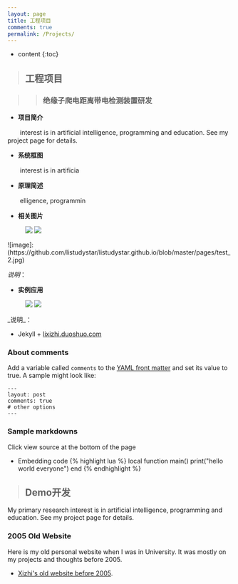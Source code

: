 ```yaml
---
layout: page
title: 工程项目
comments: true
permalink: /Projects/
---
```


* content
{:toc}

> ## 工程项目


>> ### 绝缘子爬电距离带电检测装置研发

* __项目简介__

　　interest is in artificial intelligence, programming and education. See my project page for details.
* __系统框图__

　　interest is in artificia
* __原理简述__

　　elligence, programmin
* __相关图片__
<figure class="half">
    <img src="https://github.com/listudystar/listudystar.github.io/blob/master/pages/test_2.jpg">
    <img src="https://github.com/listudystar/listudystar.github.io/blob/master/pages/test_2.jpg">
</figure>
![image]:(https://github.com/listudystar/listudystar.github.io/blob/master/pages/test_2.jpg)

_说明_：
* __实例应用__
<figure class="half">
    <img src="https://github.com/listudystar/listudystar.github.io/blob/master/pages/test_2.jpg">
    <img src="https://github.com/listudystar/listudystar.github.io/blob/master/pages/test_2.jpg">
</figure>
_说明_：

* Jekyll + [lixizhi.duoshuo.com](http://lixizhi.duoshuo.com/admin/)

### About comments
Add a variable called `comments` to the [YAML front matter](http://jekyllrb.com/docs/frontmatter/) and set its value to true. A sample might look like:

    ---
    layout: post
    comments: true
    # other options
    ---

### Sample markdowns
Click view source at the bottom of the page

* Embedding code
{% highlight lua %}
local function main()
	print("hello world everyone")
end
{% endhighlight %}


> ## Demo开发

My primary research interest is in artificial intelligence, programming and education. See my project page for details.


### 2005 Old Website 
Here is my old personal website when I was in University. It was mostly on my projects and thoughts before 2005.

* [Xizhi's old website before 2005](/oldsite2005/index.htm). 

